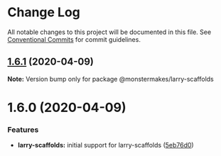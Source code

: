 # Change Log

All notable changes to this project will be documented in this file.
See [Conventional Commits](https://conventionalcommits.org) for commit guidelines.

## [1.6.1](https://github.com/MonsterMakes/larry-scaffolds/compare/@monstermakes/larry-scaffolds@1.6.0...@monstermakes/larry-scaffolds@1.6.1) (2020-04-09)

**Note:** Version bump only for package @monstermakes/larry-scaffolds





# 1.6.0 (2020-04-09)


### Features

* **larry-scaffolds:** initial support for larry-scaffolds ([5eb76d0](https://github.com/MonsterMakes/larry-scaffolds/commit/5eb76d0a3d08b46a1e3013c5242d02397e9ceda4))
